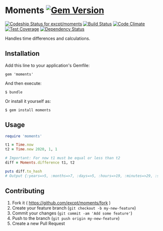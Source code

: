 # Moments [![Gem Version](https://badge.fury.io/rb/moments.svg)](http://badge.fury.io/rb/moments)

[![Codeship Status for excpt/moments](https://codeship.com/projects/54ff9970-675f-0132-a1ba-760b27c1e7ed/status?branch=master)](https://codeship.com/projects/53081)
[![Build Status](https://travis-ci.org/excpt/moments.svg?branch=master)](https://travis-ci.org/excpt/moments)
[![Code Climate](https://codeclimate.com/github/excpt/moments.png)](https://codeclimate.com/github/excpt/moments)
[![Test Coverage](https://codeclimate.com/github/excpt/moments/badges/coverage.svg)](https://codeclimate.com/github/excpt/moments)
[![Dependency Status](https://gemnasium.com/excpt/moments.svg)](https://gemnasium.com/excpt/moments)

Handles time differences and calculations.

## Installation

Add this line to your application's Gemfile:

    gem 'moments'

And then execute:

    $ bundle

Or install it yourself as:

    $ gem install moments

## Usage

```ruby
require 'moments'

t1 = Time.now
t2 = Time.new 2020, 1, 1

# Important: For now t1 must be equal or less than t2
diff = Moments.difference t1, t2

puts diff.to_hash
# Output {:years=>5, :months=>7, :days=>5, :hours=>19, :minutes=>29, :seconds=>6}
```

## Contributing

1. Fork it ( https://github.com/excpt/moments/fork )
2. Create your feature branch (`git checkout -b my-new-feature`)
3. Commit your changes (`git commit -am 'Add some feature'`)
4. Push to the branch (`git push origin my-new-feature`)
5. Create a new Pull Request
